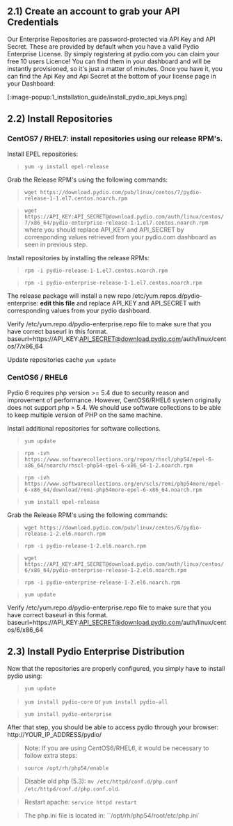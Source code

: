 ## 2.1) Create an account to grab your API Credentials

Our Enterprise Repositories are password-protected via API Key and API Secret. These are provided by default when you have a valid Pydio Enterprise License. By simply registering at pydio.com you can claim your free 10 users Licence! You can find them in your dashboard and will be instantly provisioned, so it's just a matter of minutes. Once you have it, you can find the Api Key and Api Secret at the bottom of your license page in your Dashboard:

[:image-popup:1_installation_guide/install_pydio_api_keys.png]


## 2.2) Install Repositories

### CentOS7 / RHEL7: install repositories using our release RPM's.

Install EPEL repositories:

> `yum -y install epel-release`

Grab the Release RPM's using the following commands:
> `wget https://download.pydio.com/pub/linux/centos/7/pydio-release-1-1.el7.centos.noarch.rpm`

> `wget https://API_KEY:API_SECRET@download.pydio.com/auth/linux/centos/7/x86_64/pydio-enterprise-release-1-1.el7.centos.noarch.rpm`
where you should replace API_KEY and API_SECRET by corresponding values retrieved from your pydio.com dashboard as seen in previous step.

Install repositories by installing the release RPMs:

> `rpm -i pydio-release-1-1.el7.centos.noarch.rpm`

> `rpm -i pydio-enterprise-release-1-1.el7.centos.noarch.rpm` 

The release package will install a new repo /etc/yum.repos.d/pydio-enterprise: **edit this file** and replace API_KEY and API_SECRET with corresponding values from your pydio dashboard.

Verify /etc/yum.repo.d/pydio-enterprise.repo file to make sure that you have correct baseurl in this format.
baseurl=https://API_KEY:API_SECRET@download.pydio.com/auth/linux/centos/7/x86_64

Update repositories cache `yum update`

### CentOS6 / RHEL6

Pydio 6 requires php version >= 5.4 due to security reason and improvement of performance. However, CentOS6/RHEL6 system originally does not support php > 5.4. We should use software collections to be able to keep multiple version of PHP on the same machine.

Install additional repositories for software collections.

> `yum update`

> `rpm -ivh https://www.softwarecollections.org/repos/rhscl/php54/epel-6-x86_64/noarch/rhscl-php54-epel-6-x86_64-1-2.noarch.rpm`

> `rpm -ivh https://www.softwarecollections.org/en/scls/remi/php54more/epel-6-x86_64/download/remi-php54more-epel-6-x86_64.noarch.rpm`

> `yum install epel-release`

Grab the Release RPM's using the following commands:

> `wget https://download.pydio.com/pub/linux/centos/6/pydio-release-1-2.el6.noarch.rpm`

> `rpm -i pydio-release-1-2.el6.noarch.rpm`

> `wget https://API_KEY:API_SECRET@download.pydio.com/auth/linux/centos/6/x86_64/pydio-enterprise-release-1-2.el6.noarch.rpm`

> `rpm -i pydio-enterprise-release-1-2.el6.noarch.rpm`

> `yum update`

Verify /etc/yum.repo.d/pydio-enterprise.repo file to make sure that you have correct baseurl in this format.
baseurl=https://API_KEY:API_SECRET@download.pydio.com/auth/linux/centos/6/x86_64

## 2.3) Install Pydio Enterprise Distribution

Now that the repositories are properly configured, you simply have to install pydio using:

> `yum update`

> `yum install pydio-core` or `yum install pydio-all` 

> `yum install pydio-enterprise`

After that step, you should be able to access pydio through your browser: http://YOUR_IP_ADDRESS/pydio/


> Note: If you are using CentOS6/RHEL6, it would be necessary to follow extra steps:

> `source /opt/rh/php54/enable`

> Disable old php (5.3): `mv /etc/httpd/conf.d/php.conf /etc/httpd/conf.d/php.conf.old`.

> Restart apache: `service httpd restart`

> The php.ini file is located in: ``/opt/rh/php54/root/etc/php.ini`
